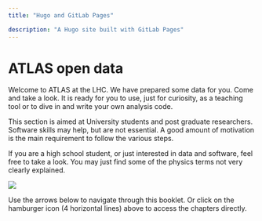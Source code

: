 ```yaml
---
title: "Hugo and GitLab Pages"

description: "A Hugo site built with GitLab Pages"
---
```


# ATLAS open data

Welcome to ATLAS at the LHC.
We have prepared some data for you.  Come and take a look.
It is ready for you to use, just for curiosity, as a teaching tool or to dive in and write your own analysis code.

This section is aimed at University students and post graduate researchers.  Software skills may help, but are not essential.  A good amount of motivation is the main requirement to follow the various steps.

If you are a high school student, or just interested in data and software, feel free to take a look.  You may just find some of the physics terms not very clearly explained.


![](pictures/openDataScreenShot.png)

Use the arrows below to navigate through this booklet.
Or click on the hamburger icon (4 horizontal lines) above to access the chapters directly.
